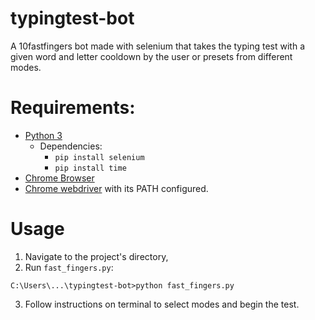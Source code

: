 # typingtest-bot
A 10fastfingers bot made with selenium that takes the typing test with a given word and letter cooldown by the user or presets from different modes.

# Requirements:
* [Python 3](https://www.python.org/downloads/)
  * Dependencies:
    * `pip install selenium`
    * `pip install time`
* [Chrome Browser](https://www.google.com/intl/en_ca/chrome/)
* [Chrome webdriver](https://chromedriver.chromium.org/downloads) with its PATH configured.

# Usage
1. Navigate to the project's directory,
2. Run `fast_fingers.py`:
```
C:\Users\...\typingtest-bot>python fast_fingers.py
```
3. Follow instructions on terminal to select modes and begin the test.
